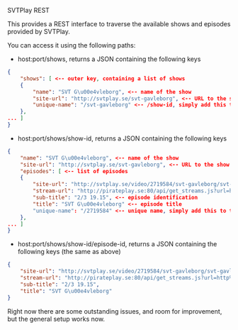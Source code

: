 SVTPlay REST

This provides a REST interface to traverse the available shows and episodes 
provided by SVTPlay.

You can access it using the following paths:

- host:port/shows, returns a JSON containing the following keys


```JSON
{
    "shows": [ <-- outer key, containing a list of shows
    {
        "name": "SVT G\u00e4vleborg", <-- name of the show
        "site-url": "http://svtplay.se/svt-gavleborg", <-- URL to the show at svtplay.se
        "unique-name": "/svt-gavleborg" <-- /show-id, simply add this to the query path for details
    }, 
... ]
}
```

- host:port/shows/show-id, returns a JSON containing the following keys

```JSON
{
    "name": "SVT G\u00e4vleborg", <-- name of the show
    "site-url": "http://svtplay.se/svt-gavleborg", <-- URL to the show at svtplay.se
    "episodes": [ <-- list of episodes
    {
        "site-url": "http://svtplay.se/video/2719584/svt-gavleborg/svt-gavleborg-2-3-19-15", <-- URL to the episode at svtplay.se
        "stream-url": "http://pirateplay.se:80/api/get_streams.js?url=http%3A%2F%2Fsvtplay.se%2Fvideo%2F2719584%2Fsvt-gavleborg%2Fsvt-gavleborg-2-3-19-15", <-- URL to API request to pirateplay.se
        "sub-title": "2/3 19.15", <-- episode identification
        "title": "SVT G\u00e4vleborg" <-- episode title
        "unique-name": "/2719584" <-- unique name, simply add this to the query path for details
    }, 
... ]
}
```

- host:port/shows/show-id/episode-id, returns a JSON containing the following keys (the same as above)

```JSON
{
    "site-url": "http://svtplay.se/video/2719584/svt-gavleborg/svt-gavleborg-2-3-19-15", 
    "stream-url": "http://pirateplay.se:80/api/get_streams.js?url=http%3A%2F%2Fsvtplay.se%2Fvideo%2F2719584%2Fsvt-gavleborg%2Fsvt-gavleborg-2-3-19-15", 
    "sub-title": "2/3 19.15", 
    "title": "SVT G\u00e4vleborg"
}
```

Right now there are some outstanding issues, and room for improvement, but the general setup works now.